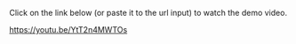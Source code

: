 Click on the link below (or paste it to the url input) to watch the demo video.

https://youtu.be/YtT2n4MWTOs
